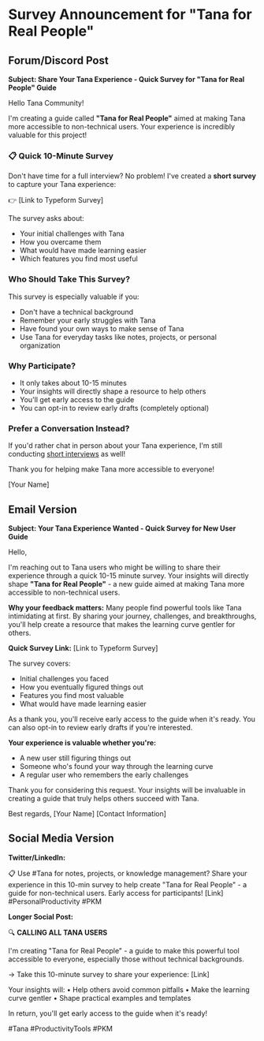 # Survey Announcement for "Tana for Real People"

## Forum/Discord Post

**Subject: Share Your Tana Experience - Quick Survey for "Tana for Real People" Guide**

Hello Tana Community!

I'm creating a guide called **"Tana for Real People"** aimed at making Tana more accessible to non-technical users. Your experience is incredibly valuable for this project!

### 📋 Quick 10-Minute Survey

Don't have time for a full interview? No problem! I've created a **short survey** to capture your Tana experience:

👉 [Link to Typeform Survey]

The survey asks about:
- Your initial challenges with Tana
- How you overcame them
- What would have made learning easier
- Which features you find most useful

### Who Should Take This Survey?

This survey is especially valuable if you:
- Don't have a technical background
- Remember your early struggles with Tana
- Have found your own ways to make sense of Tana
- Use Tana for everyday tasks like notes, projects, or personal organization

### Why Participate?

- It only takes about 10-15 minutes
- Your insights will directly shape a resource to help others
- You'll get early access to the guide
- You can opt-in to review early drafts (completely optional)

### Prefer a Conversation Instead?

If you'd rather chat in person about your Tana experience, I'm still conducting [short interviews](link-to-interview-post) as well!

Thank you for helping make Tana more accessible to everyone!

[Your Name]

## Email Version

**Subject: Your Tana Experience Wanted - Quick Survey for New User Guide**

Hello,

I'm reaching out to Tana users who might be willing to share their experience through a quick 10-15 minute survey. Your insights will directly shape **"Tana for Real People"** - a new guide aimed at making Tana more accessible to non-technical users.

**Why your feedback matters:**
Many people find powerful tools like Tana intimidating at first. By sharing your journey, challenges, and breakthroughs, you'll help create a resource that makes the learning curve gentler for others.

**Quick Survey Link:** [Link to Typeform Survey]

The survey covers:
- Initial challenges you faced
- How you eventually figured things out
- Features you find most valuable
- What would have made learning easier

As a thank you, you'll receive early access to the guide when it's ready. You can also opt-in to review early drafts if you're interested.

**Your experience is valuable whether you're:**
- A new user still figuring things out
- Someone who's found your way through the learning curve
- A regular user who remembers the early challenges

Thank you for considering this request. Your insights will be invaluable in creating a guide that truly helps others succeed with Tana.

Best regards,
[Your Name]
[Contact Information]

## Social Media Version

**Twitter/LinkedIn:**

📋 Use #Tana for notes, projects, or knowledge management? Share your experience in this 10-min survey to help create "Tana for Real People" - a guide for non-technical users. Early access for participants! [Link] #PersonalProductivity #PKM

**Longer Social Post:**

🔍 **CALLING ALL TANA USERS**

I'm creating "Tana for Real People" - a guide to make this powerful tool accessible to everyone, especially those without technical backgrounds.

→ Take this 10-minute survey to share your experience: [Link]

Your insights will:
• Help others avoid common pitfalls
• Make the learning curve gentler
• Shape practical examples and templates

In return, you'll get early access to the guide when it's ready!

#Tana #ProductivityTools #PKM 